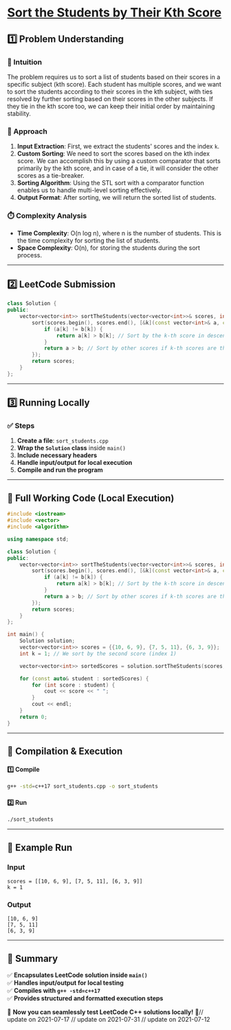 # **[Sort the Students by Their Kth Score](https://leetcode.com/problems/sort-the-students-by-their-kth-score/description/)**  

## **1️⃣ Problem Understanding**  
### **📌 Intuition**  
The problem requires us to sort a list of students based on their scores in a specific subject (kth score). Each student has multiple scores, and we want to sort the students according to their scores in the kth subject, with ties resolved by further sorting based on their scores in the other subjects. If they tie in the kth score too, we can keep their initial order by maintaining stability.

### **🚀 Approach**  
1. **Input Extraction**: First, we extract the students' scores and the index `k`.
2. **Custom Sorting**: We need to sort the scores based on the kth index score. We can accomplish this by using a custom comparator that sorts primarily by the kth score, and in case of a tie, it will consider the other scores as a tie-breaker.
3. **Sorting Algorithm**: Using the STL sort with a comparator function enables us to handle multi-level sorting effectively.
4. **Output Format**: After sorting, we will return the sorted list of students.

### **⏱️ Complexity Analysis**  
- **Time Complexity**: O(n log n), where n is the number of students. This is the time complexity for sorting the list of students.
- **Space Complexity**: O(n), for storing the students during the sort process. 

---  

## **2️⃣ LeetCode Submission**  
```cpp
class Solution {
public:
    vector<vector<int>> sortTheStudents(vector<vector<int>>& scores, int k) {
        sort(scores.begin(), scores.end(), [&k](const vector<int>& a, const vector<int>& b) {
            if (a[k] != b[k]) {
                return a[k] > b[k]; // Sort by the k-th score in descending order
            }
            return a > b; // Sort by other scores if k-th scores are the same
        });
        return scores;
    }
};  
```  

---  

## **3️⃣ Running Locally**  
### **✅ Steps**  
1. **Create a file**: `sort_students.cpp`  
2. **Wrap the `Solution` class** inside `main()`  
3. **Include necessary headers**  
4. **Handle input/output for local execution**  
5. **Compile and run the program**  

---  

## **📝 Full Working Code (Local Execution)**  
```cpp
#include <iostream>
#include <vector>
#include <algorithm>

using namespace std;

class Solution {
public:
    vector<vector<int>> sortTheStudents(vector<vector<int>>& scores, int k) {
        sort(scores.begin(), scores.end(), [&k](const vector<int>& a, const vector<int>& b) {
            if (a[k] != b[k]) {
                return a[k] > b[k]; // Sort by the k-th score in descending order
            }
            return a > b; // Sort by other scores if k-th scores are the same
        });
        return scores;
    }
};

int main() {
    Solution solution;
    vector<vector<int>> scores = {{10, 6, 9}, {7, 5, 11}, {6, 3, 9}};
    int k = 1; // We sort by the second score (index 1)

    vector<vector<int>> sortedScores = solution.sortTheStudents(scores, k);

    for (const auto& student : sortedScores) {
        for (int score : student) {
            cout << score << " ";
        }
        cout << endl;
    }
    return 0;
}
```  

---  

## **🔧 Compilation & Execution**  
#### **1️⃣ Compile**  
```bash
g++ -std=c++17 sort_students.cpp -o sort_students
```  

#### **2️⃣ Run**  
```bash
./sort_students
```  

---  

## **🎯 Example Run**  
### **Input**  
```
scores = [[10, 6, 9], [7, 5, 11], [6, 3, 9]]
k = 1
```  
### **Output**  
```
[10, 6, 9] 
[7, 5, 11] 
[6, 3, 9] 
```  

---  

## **📌 Summary**  
✅ **Encapsulates LeetCode solution inside `main()`**  
✅ **Handles input/output for local testing**  
✅ **Compiles with `g++ -std=c++17`**  
✅ **Provides structured and formatted execution steps**  

🚀 **Now you can seamlessly test LeetCode C++ solutions locally!** 🚀// update on 2021-07-17
// update on 2021-07-31
// update on 2021-07-12
